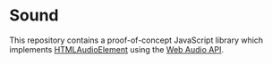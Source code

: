 Sound
=====

This repository contains a proof-of-concept JavaScript library which implements [HTMLAudioElement](http://www.w3.org/html/wg/drafts/html/master/embedded-content.html#htmlaudioelement) using the [Web Audio API](https://dvcs.w3.org/hg/audio/raw-file/tip/webaudio/specification.html).
